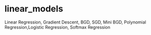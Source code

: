 # linear_models
Linear Regression, Gradient Descent, BGD, SGD, Mini BGD, Polynomial Regression,Logistic Regression, Softmax Regression
